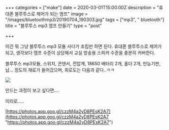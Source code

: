 +++
categories = ["make"]
date = 2020-03-01T15:00:00Z
description = "휴대폰 블루투스로 제어가 되는 앰프"
image = "/images/bluetoothmp3/20190704_190303.jpg"
tags = ["mp3", " bluetooth"]
title = "블루투스 mp3 앰프 만들기"
type = "post"

+++  

이건 뭐 그냥 블루투스 mp3 모듈 사다가 조립만 하면 된다. 휴대폰 블루투스로 제어가 되고, 생각보다 앰프 수준이 상당해서 교실 방송용 스피커 수준을 충분히 커버한다.

블루투스 mp3모듈, 스위치, 콘덴서, 전압계, 18650 배터리 2개, 홀더 2개, 만능기판, 납... 정도의 재료가 들어갔으며, 회로도는 다음과 같다..ㅋㅋ

![](/images/bluetoothmp3/20190704_183122.jpg)

만드는 과정이 보고 싶다면....

이리로.....

[https://photos.app.goo.gl/czzM4a2yD8PEsK2A7](https://photos.app.goo.gl/czzM4a2yD8PEsK2A7 "https://photos.app.goo.gl/czzM4a2yD8PEsK2A7")
